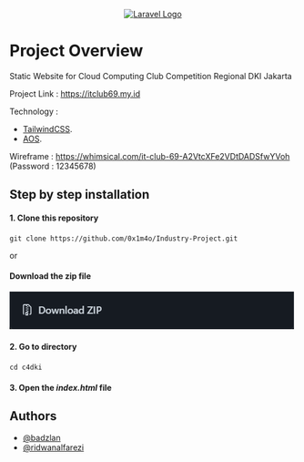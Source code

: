 <p align="center"><a href="https://laravel.com" target="_blank"><img src="https://cdn.cdnlogo.com/logos/t/34/tailwind-css.svg" width="400" alt="Laravel Logo"></a></p>

# Project Overview
Static Website for Cloud Computing Club Competition Regional DKI Jakarta

Project Link : https://itclub69.my.id

Technology :
- [TailwindCSS](https://tailwindcss.com/).
- [AOS](https://michalsnik.github.io/aos/).

Wireframe : https://whimsical.com/it-club-69-A2VtcXFe2VDtDADSfwYVoh (Password : 12345678)

## Step by step installation
#### 1. Clone this repository
```
git clone https://github.com/0x1m4o/Industry-Project.git
```
or 
#### Download the zip file
![download zip](https://github.com/0x1m4o/Industry-Project/blob/main/public/img/image.png)

#### 2. Go to directory 
```
cd c4dki
```

#### 3. Open the <i>index.html</i> file

## Authors

- [@badzlan](https://github.com/badzlan)
- [@ridwanalfarezi](https://github.com/ridwanalfarezi)
